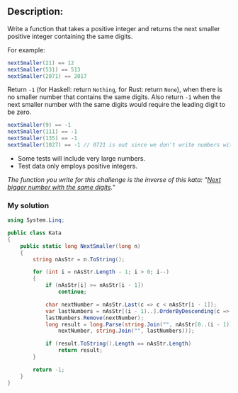 ## Description:
Write a function that takes a positive integer and returns the next smaller positive integer containing the same digits.

For example:
```C#
nextSmaller(21) == 12
nextSmaller(531) == 513
nextSmaller(2071) == 2017
```
Return ```-1``` (for Haskell: return ```Nothing```, for Rust: return ```None```), when there is no smaller number that contains the same digits. Also return ```-1``` when the next smaller number with the same digits would require the leading digit to be zero.
```C#
nextSmaller(9) == -1
nextSmaller(111) == -1
nextSmaller(135) == -1
nextSmaller(1027) == -1 // 0721 is out since we don't write numbers with leading zeros
```
- Some tests will include very large numbers.
- Test data only employs positive integers.
  
*The function you write for this challenge is the inverse of this kata: "[Next bigger number with the same digits](https://www.codewars.com/kata/next-bigger-number-with-the-same-digits)."*
### My solution
```C#
using System.Linq;

public class Kata
{
    public static long NextSmaller(long n)
    {
        string nAsStr = n.ToString();

        for (int i = nAsStr.Length - 1; i > 0; i--)
        {
            if (nAsStr[i] >= nAsStr[i - 1])
                continue;

            char nextNumber = nAsStr.Last(c => c < nAsStr[i - 1]);
            var lastNumbers = nAsStr[(i - 1)..].OrderByDescending(c => c).ToList();
            lastNumbers.Remove(nextNumber);
            long result = long.Parse(string.Join("", nAsStr[0..(i - 1)],
                nextNumber, string.Join("", lastNumbers)));

            if (result.ToString().Length == nAsStr.Length)
                return result;
        }

        return -1;
    }
}
```
